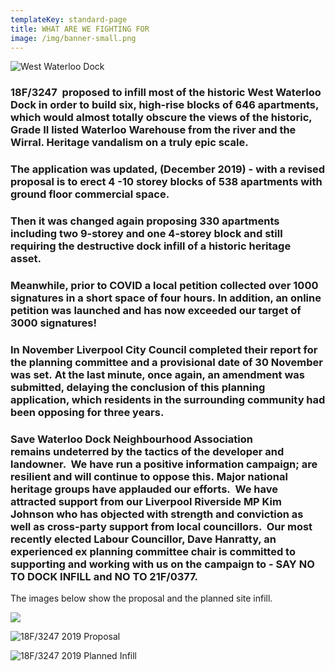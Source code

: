 ```yaml
---
templateKey: standard-page
title: WHAT ARE WE FIGHTING FOR
image: /img/banner-small.png
---
```

![West Waterloo Dock](/img/64996361_10214495661289243_6983668629191524352_n.jpg "West Waterloo Dock - Now")

### 

### 18F/3247  proposed to infill most of the historic West Waterloo Dock in order to build six, high-rise blocks of 646 apartments, which would almost totally obscure the views of the historic, Grade II listed Waterloo Warehouse from the river and the Wirral. Heritage vandalism on a truly epic scale. 

### 

### The application was updated, (December 2019) - with a revised proposal is to erect 4 -10 storey blocks of 538 apartments with ground floor commercial space.

### 

### Then it was changed again proposing 330 apartments including two 9-storey and one 4-storey block and still requiring the destructive dock infill of a historic heritage asset. 

### 

### Meanwhile, prior to COVID a local petition collected over 1000 signatures in a short space of four hours. In addition, an online petition was launched and has now exceeded our target of 3000 signatures!

### 

### In November Liverpool City Council completed their report for the planning committee and a provisional date of 30 November was set. At the last minute, once again, an amendment was submitted, delaying the conclusion of this planning application, which residents in the surrounding community had been opposing for three years.

### 

### Save Waterloo Dock Neighbourhood Association remains undeterred by the tactics of the developer and landowner.  We have run a positive information campaign; are resilient and will continue to oppose this. Major national heritage groups have applauded our efforts.  We have attracted support from our Liverpool Riverside MP Kim Johnson who has objected with strength and conviction as well as cross-party support from local councillors.  Our most recently elected Labour Councillor, Dave Hanratty, an experienced ex planning committee chair is committed to supporting and working with us on the campaign to - SAY NO TO DOCK INFILL and NO TO 21F/0377.

The images below show the proposal and the planned site infill.

![](/img/8.12.19.png)

![](/img/2019-12-07-2-.png "18F/3247 2019 Proposal")

![](/img/2019-12-07-3-.png "18F/3247 2019 Planned Infill")
